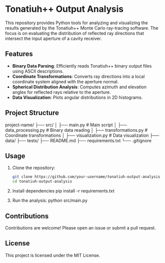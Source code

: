 # Tonatiuh++ Output Analysis

This repository provides Python tools for analyzing and visualizing the results generated by the Tonatiuh++ Monte Carlo ray-tracing software. The focus is on evaluating the distribution of reflected ray directions that intersect the input aperture of a cavity receiver.

## Features
- **Binary Data Parsing**: Efficiently reads Tonatiuh++ binary output files using ASCII descriptions.
- **Coordinate Transformations**: Converts ray directions into a local coordinate system aligned with the aperture normal.
- **Spherical Distribution Analysis**: Computes azimuth and elevation angles for reflected rays relative to the aperture.
- **Data Visualization**: Plots angular distributions in 2D histograms.

## Project Structure
project-name/ 
├── src/ 
│ ├── main.py # Main script 
│ ├── data_processing.py # Binary data reading 
│ ├── transformations.py # Coordinate transformations 
│ ├── visualization.py # Data visualization 
├── data/ 
├── tests/ 
├── README.md 
├── requirements.txt 
└── .gitignore

## Usage
1. Clone the repository:
   ```bash
   git clone https://github.com/your-username/tonatiuh-output-analysis.git
   cd tonatiuh-output-analysis

2. Install dependencies
   pip install -r requirements.txt

3. Run the analysis:
   python src/main.py

## Contributions
Contributions are welcome! Please open an issue or submit a pull request.

## License
This project is licensed under the MIT License.